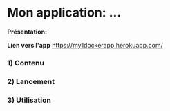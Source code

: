 # Mon application: ...

**Présentation:**

**Lien vers l'app**
https://my1dockerapp.herokuapp.com/

### 1) Contenu

### 2) Lancement

### 3) Utilisation